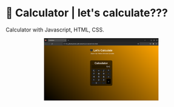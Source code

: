 # 🧮 Calculator | let's calculate???

Calculator with Javascript, HTML, CSS.

<div class="my_calculator" align="center">
  <img src="https://github.com/Mat3usCod3/Calculator/blob/main/calculator.png?raw=true" alt="Calculator" width="60%" height="60%">
</div>
